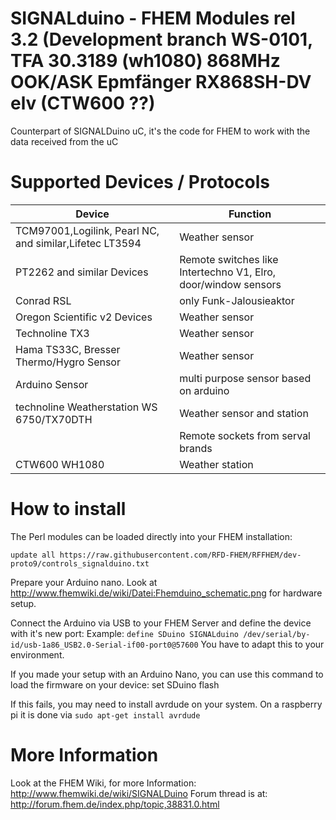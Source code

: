 SIGNALduino - FHEM Modules rel 3.2 (Development branch WS-0101, TFA 30.3189 (wh1080) 868MHz OOK/ASK
Epmfänger RX868SH-DV elv 
(CTW600 ??)
======

Counterpart of SIGNALDuino uC, it's the code for FHEM to work with the data received from the uC


Supported Devices / Protocols
======

|Device | Function|
| ------------- | ----------- |
|TCM97001,Logilink, Pearl NC, and similar,Lifetec LT3594 | Weather sensor
|PT2262 and similar Devices | Remote switches like Intertechno V1, Elro, door/window sensors|
|Conrad RSL | only Funk-Jalousieaktor |
|Oregon Scientific v2 Devices | Weather sensor |
|Technoline TX3  | Weather sensor |
|Hama TS33C, Bresser Thermo/Hygro Sensor  | Weather sensor |
|Arduino Sensor | multi purpose sensor based on arduino |
|technoline Weatherstation WS 6750/TX70DTH| Weather sensor and station |
|| Remote sockets from serval brands|
|CTW600 WH1080 | Weather station |



How to install
======
The Perl modules can be loaded directly into your FHEM installation:

```update all https://raw.githubusercontent.com/RFD-FHEM/RFFHEM/dev-proto9/controls_signalduino.txt```

Prepare your Arduino nano. Look at http://www.fhemwiki.de/wiki/Datei:Fhemduino_schematic.png
for hardware setup.


Connect the Arduino via USB to your FHEM Server and define the device with it's new port:
Example: ```define SDuino SIGNALduino /dev/serial/by-id/usb-1a86_USB2.0-Serial-if00-port0@57600```
You have to adapt this to your environment.

If you made your setup with an Arduino Nano, you can use this command to load the firmware on your device:
set SDuino flash

If this fails, you may need to install avrdude on your system.
On a raspberry pi it is done via ```sudo apt-get install avrdude```

More Information
=====
Look at the FHEM Wiki, for more Information: http://www.fhemwiki.de/wiki/SIGNALDuino
Forum thread is at: http://forum.fhem.de/index.php/topic,38831.0.html

